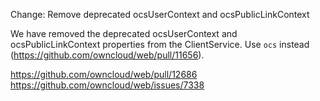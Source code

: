 Change: Remove deprecated ocsUserContext and ocsPublicLinkContext

We have removed the deprecated ocsUserContext and ocsPublicLinkContext properties from the ClientService.
Use `ocs` instead (https://github.com/owncloud/web/pull/11656).

https://github.com/owncloud/web/pull/12686
https://github.com/owncloud/web/issues/7338
